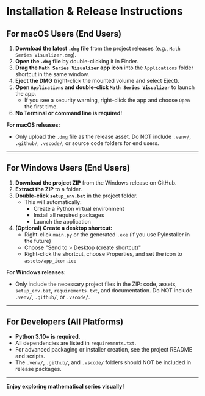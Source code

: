 # Installation & Release Instructions

## For macOS Users (End Users)

1. **Download the latest `.dmg` file** from the project releases (e.g., `Math Series Visualizer.dmg`).
2. **Open the `.dmg` file** by double-clicking it in Finder.
3. **Drag the `Math Series Visualizer` app icon** into the `Applications` folder shortcut in the same window.
4. **Eject the DMG** (right-click the mounted volume and select Eject).
5. **Open `Applications` and double-click `Math Series Visualizer`** to launch the app.
   - If you see a security warning, right-click the app and choose `Open` the first time.
6. **No Terminal or command line is required!**

**For macOS releases:**
- Only upload the `.dmg` file as the release asset. Do NOT include `.venv/`, `.github/`, `.vscode/`, or source code folders for end users.

---

## For Windows Users (End Users)

1. **Download the project ZIP** from the Windows release on GitHub.
2. **Extract the ZIP** to a folder.
3. **Double-click `setup_env.bat`** in the project folder.
   - This will automatically:
     - Create a Python virtual environment
     - Install all required packages
     - Launch the application
4. **(Optional) Create a desktop shortcut:**
   - Right-click `main.py` or the generated `.exe` (if you use PyInstaller in the future)
   - Choose "Send to > Desktop (create shortcut)"
   - Right-click the shortcut, choose Properties, and set the icon to `assets/app_icon.ico`

**For Windows releases:**
- Only include the necessary project files in the ZIP: code, assets, `setup_env.bat`, `requirements.txt`, and documentation. Do NOT include `.venv/`, `.github/`, or `.vscode/`.

---

## For Developers (All Platforms)

- **Python 3.10+ is required.**
- All dependencies are listed in `requirements.txt`.
- For advanced packaging or installer creation, see the project README and scripts.
- The `.venv/`, `.github/`, and `.vscode/` folders should NOT be included in release packages.

---

**Enjoy exploring mathematical series visually!**
